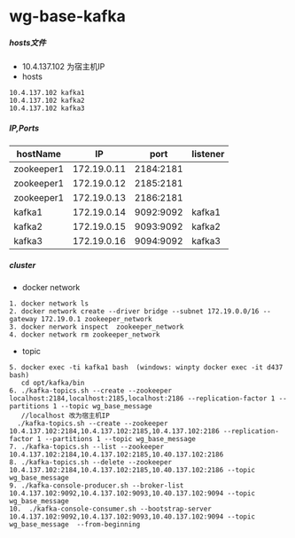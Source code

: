 # wg-base-kafka

##### hosts文件
- 10.4.137.102 为宿主机IP
- hosts 
```
10.4.137.102 kafka1
10.4.137.102 kafka2
10.4.137.102 kafka3
```

##### IP,Ports 

|    hostName     | IP       | port   | listener |
| -----------     | -------- | ------ | ------  |
| zookeeper1 | 172.19.0.11 | 2184:2181 |  | 
| zookeeper1 | 172.19.0.12 | 2185:2181 |  | 
| zookeeper1 | 172.19.0.13 | 2186:2181 |  | 
| kafka1 | 172.19.0.14 | 9092:9092 | kafka1 | 
| kafka2 | 172.19.0.15 | 9093:9092 | kafka2 | 
| kafka3 | 172.19.0.16 | 9094:9092| kafka3 | 

##### cluster
- docker network
```
1. docker network ls
2. docker network create --driver bridge --subnet 172.19.0.0/16 --gateway 172.19.0.1 zookeeper_network
3. docker nerwork inspect  zookeeper_network
4. docker network rm zookeeper_network
```
- topic
```
5. docker exec -ti kafka1 bash  (windows: winpty docker exec -it d437 bash) 
   cd opt/kafka/bin
6. ./kafka-topics.sh --create --zookeeper localhost:2184,localhost:2185,localhost:2186 --replication-factor 1 --partitions 1 --topic wg_base_message
   //localhost 改为宿主机IP
  ./kafka-topics.sh --create --zookeeper 10.4.137.102:2184,10.4.137.102:2185,10.4.137.102:2186 --replication-factor 1 --partitions 1 --topic wg_base_message
7. ./kafka-topics.sh --list --zookeeper 10.4.137.102:2184,10.4.137.102:2185,10.40.137.102:2186
8. ./kafka-topics.sh --delete --zookeeper 10.4.137.102:2184,10.4.137.102:2185,10.40.137.102:2186 --topic wg_base_message
9. ./kafka-console-producer.sh --broker-list 10.4.137.102:9092,10.4.137.102:9093,10.40.137.102:9094 --topic wg_base_message
10.  ./kafka-console-consumer.sh --bootstrap-server 10.4.137.102:9092,10.4.137.102:9093,10.40.137.102:9094 --topic wg_base_message  --from-beginning
```
